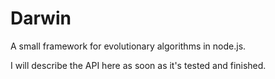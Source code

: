 # Darwin

A small framework for evolutionary algorithms in node.js.

I will describe the API here as soon as it's tested and finished.
